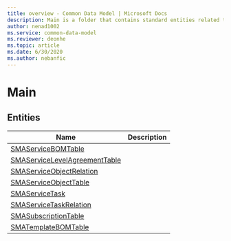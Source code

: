 ```yaml
---
title: overview - Common Data Model | Microsoft Docs
description: Main is a folder that contains standard entities related to the Common Data Model.
author: nenad1002
ms.service: common-data-model
ms.reviewer: deonhe
ms.topic: article
ms.date: 6/30/2020
ms.author: nebanfic
---
```


# Main


## Entities

|Name|Description|
|---|---|
|[SMAServiceBOMTable](SMAServiceBOMTable.md)||
|[SMAServiceLevelAgreementTable](SMAServiceLevelAgreementTable.md)||
|[SMAServiceObjectRelation](SMAServiceObjectRelation.md)||
|[SMAServiceObjectTable](SMAServiceObjectTable.md)||
|[SMAServiceTask](SMAServiceTask.md)||
|[SMAServiceTaskRelation](SMAServiceTaskRelation.md)||
|[SMASubscriptionTable](SMASubscriptionTable.md)||
|[SMATemplateBOMTable](SMATemplateBOMTable.md)||
